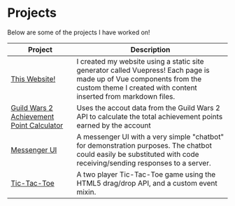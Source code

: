 # Projects

Below are some of the projects I have worked on!

Project | Description
---|---
[This Website!](https://github.com/BrotherGilburt/PerryKaufman) | I created my website using a static site generator called Vuepress! Each page is made up of Vue components from the custom theme I created with content inserted from markdown files.
[Guild Wars 2 Achievement Point Calculator](https://jsfiddle.net/pdkaufm/v5kaps0c/) | Uses the accout data from the Guild Wars 2 API to calculate the total achievement points earned by the account
[Messenger UI](https://jsfiddle.net/pdkaufm/gjy2jdfk/) | A messenger UI with a very simple "chatbot" for demonstration purposes. The chatbot could easily be substituted with code receiving/sending responses to a server.
[Tic-Tac-Toe](https://jsfiddle.net/pdkaufm/kyzwm637/) | A two player Tic-Tac-Toe game using the HTML5 drag/drop API, and a custom event mixin.